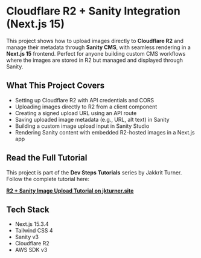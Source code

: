 # Cloudflare R2 + Sanity Integration (Next.js 15)

This project shows how to upload images directly to **Cloudflare R2** and manage their metadata through **Sanity CMS**, with seamless rendering in a **Next.js 15** frontend. Perfect for anyone building custom CMS workflows where the images are stored in R2 but managed and displayed through Sanity.

## What This Project Covers

- Setting up Cloudflare R2 with API credentials and CORS
- Uploading images directly to R2 from a client component
- Creating a signed upload URL using an API route
- Saving uploaded image metadata (e.g., URL, alt text) in Sanity
- Building a custom image upload input in Sanity Studio
- Rendering Sanity content with embedded R2-hosted images in a Next.js app

## Read the Full Tutorial

This project is part of the **Dev Steps Tutorials** series by Jakkrit Turner.  
Follow the complete tutorial here:

**[R2 + Sanity Image Upload Tutorial on jkturner.site](http://jkturner.site/tutorials/react-ecosystem/sanity/sanity-r2-setup)**

## Tech Stack

- Next.js 15.3.4
- Tailwind CSS 4
- Sanity v3
- Cloudflare R2
- AWS SDK v3
